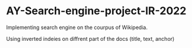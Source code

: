 # AY-Search-engine-project-IR-2022

Implementing search engine on the courpus of Wikipedia.

Using inverted indeies on diffrent part of the docs (title, text, anchor)
